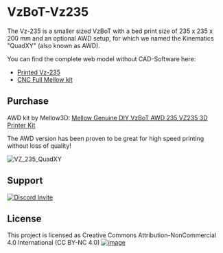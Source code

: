 # VzBoT-Vz235

The Vz-235 is a smaller sized VzBoT with a bed print size of 235 x 235 x 200 mm and an optional AWD setup, for which we named the Kinematics "QuadXY" (also known as AWD).

You can find the complete web model without CAD-Software here:

- [Printed Vz-235](https://a360.co/3OvcNKD)
- [CNC Full Mellow kit](https://a360.co/3Zi1SXN) 

## Purchase

AWD kit by Mellow3D: [Mellow Genuine DIY VzBoT AWD 235 VZ235 3D Printer Kit](https://s.click.aliexpress.com/e/_DldJGNB)

The AWD version has been proven to be great for high speed printing without loss of quality!

![VZ_235_QuadXY](https://user-images.githubusercontent.com/93674339/156187512-b45556b6-765a-4367-a894-3cf041b70728.jpg)

## Support

[![Discord Invite](https://discordapp.com/api/guilds/829828765512106054/widget.png?style=banner2)](https://discord.gg/KWZWvCMxCq)

## License

This project is licensed as Creative Commons Attribution-NonCommercial 4.0 International (CC BY-NC 4.0)
[![image](https://user-images.githubusercontent.com/37383368/139769027-7267da5b-7f58-499d-96bc-e41d164a3aac.png)](https://creativecommons.org/licenses/by-nc/4.0/)
